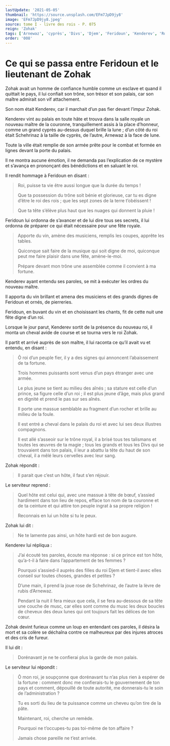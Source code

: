 ```yaml
---
lastUpdate: '2021-05-05'
thumbnail: 'https://source.unsplash.com/EFm7JpD9jy8'
image: 'EFm7JpD9jy8.jpeg'
source: tome I - livre des rois - P. 075
reign: 'Zohak'
tags: ['Arnewaz', 'cyprès', 'Divs', 'Djem', 'Feridoun', 'Kenderev', 'Roi', 'Schehrinaz', 'Zohak']
order: '008'
---
```


# Ce qui se passa entre Feridoun et le lieutenant de Zohak

Zohak avait un homme de confiance humble comme un esclave et quand il quittait le pays, il lui confiait son trône, son trésor et son palais, car son maître admirait son vif attachement.

Son nom était Kenderev, car il marchait d’un pas fier devant l’impur Zohak.

Kenderev vint au palais en toute hâte et trouva dans la salle royale un nouveau maître de la couronne, tranquillement assis à la place d’honneur, comme un grand cyprès au-dessus duquel brille la lune ; d’un côté du roi était Schehrinaz à la taille de cyprès, de l’autre, Arnewaz à la face de lune.

Toute la ville était remplie de son armée prête pour le combat et formée en lignes devant la porte du palais.

Il ne montra aucune émotion, il ne demanda pas l’explication de ce mystère et s’avança en prononçant des bénédictions et en saluant le roi.

Il rendit hommage à Feridoun en disant :

> Roi, puisse ta vie être aussi longue que la durée du temps !
>
> Que ta possession du trône soit bénie et glorieuse, car tu es digne d’être le roi des rois ; que les sept zones de la terre t’obéissent !
>
> Que ta tête s’élève plus haut que les nuages qui donnent la pluie !

Feridoun lui ordonna de s’avancer et de lui dire tous ses secrets, il lui ordonna de préparer ce qui était nécessaire pour une fête royale.

> Apporte du vin, amène des musiciens, remplis les coupes, apprête les tables.
>
> Quiconque sait faire de la musique qui soit digne de moi, quiconque peut me faire plaisir dans une fête, amène-le-moi.
>
> Prépare devant mon trône une assemblée comme il convient à ma fortune.

Kenderev ayant entendu ses paroles, se mit à exécuter les ordres du nouveau maître.

Il apporta du vin brillant et amena des musiciens et des grands dignes de Feridoun et ornés, de pierreries.

Feridoun, en buvant du vin et en choisissant les chants, fit de cette nuit une fête digne d’un roi.

Lorsque le jour parut, Kenderev sortit de la présence du nouveau roi, il monta un cheval avide de course et se tourna vers le roi Zohak.

Il partit et arrivé auprès de son maître, il lui raconta ce qu’il avait vu et entendu, en disant :

> Ô roi d’un peuple fier, il y a des signes qui annoncent l’abaissement de ta fortune.
>
> Trois hommes puissants sont venus d’un pays étranger avec une armée.
>
> Le plus jeune se tient au milieu des aînés ; sa stature est celle d’un prince, sa figure celle d’un roi ; il est plus jeune d’âge, mais plus grand en dignité et prend le pas sur ses aînés.
>
> Il porte une massue semblable au fragment d’un rocher et brille au milieu de la foule.
>
> Il est entré a cheval dans le palais du roi et avec lui ses deux illustres compagnons.
>
> Il est allé s’asseoir sur le trône royal, il a brisé tous tes talismans et toutes les œuvres de ta magie ; tous les grands et tous les Divs qui se trouvaient dans ton palais, il leur a abattu la tête du haut de son cheval, il a mêlé leurs cervelles avec leur sang.

Zohak répondit :

> Il parait que c’est un hôte, il faut s’en réjouir.

Le serviteur reprend :

> Quel hôte est celui qui, avec une massue à tête de bœuf, s’assied hardiment dans ton lieu de repos, efface ton nom de ta couronne et de ta ceinture et qui attire ton peuple ingrat à sa propre religion !
>
> Reconnais en lui un hôte si tu le peux.

Zohak lui dit :

> Ne te lamente pas ainsi, un hôte hardi est de bon augure.

Kenderev lui répliqua :

> J’ai écouté tes paroles, écoute ma réponse : si ce prince est ton hôte, qu’a-t-il à faire dans l’appartement de tes femmes ?
>
> Pourquoi s’assied-il auprès des filles du roi Djem et tient-il avec elles conseil sur toutes choses, grandes et petites ?
>
> D’une main, il prend la joue rose de Schehrinaz, de l’autre la lèvre de rubis d’Arnewaz.
>
> Pendant la nuit il fera mieux que cela, il se fera au-dessous de sa tête une couche de musc, car elles sont comme du musc les deux boucles de cheveux des deux lunes qui ont toujours fait les délices de ton cœur.

Zohak devint furieux comme un loup en entendant ces paroles, il désira la mort et sa colère se déchaîna contre ce malheureux par des injures atroces et des cris de fureur.

Il lui dit :

> Dorénavant je ne te confierai plus la garde de mon palais.

Le serviteur lui répondit :

> Ô mon roi, je soupçonne que dorénavant tu n’as plus rien à espérer de la fortune : comment donc me confierais-tu le gouvernement de ton pays et comment, dépouillé de toute autorité, me donnerais-tu le soin de l’administration ?
>
> Tu es sorti du lieu de ta puissance comme un cheveu qu’on tire de la pâte.
>
> Maintenant, roi, cherche un remède.
>
> Pourquoi ne t’occupes-tu pas toi-même de ton affaire ?
>
> Jamais chose pareille ne t’est arrivée.

